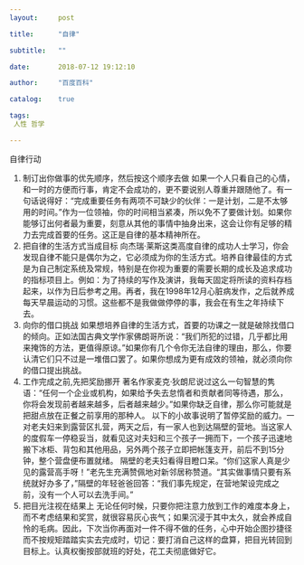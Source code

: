 ```yaml
---
layout:     post

title:      "自律"

subtitle:   ""

date:       2018-07-12 19:12:10

author:     "百度百科"

catalog:    true

tags:
 人性 哲学

---
```

自律行动
1. 制订出你做事的优先顺序，然后按这个顺序去做
如果一个人只看自己的心情，和一时的方便而行事，肯定不会成功的，更不要说别人尊重并跟随他了。有一句话说得好：“完成重要任务有两项不可缺少的伙伴：一是计划，二是不太够用的时间。”作为一位领袖，你的时间相当紧凑，所以免不了要做计划。如果你能够订出何者最为重要，刻意从其他的事情中抽身出来，这会让你有足够的精力去完成首要的任务。这正是自律的基本精神所在。
2. 把自律的生活方式当成目标
向杰瑞·莱斯这类高度自律的成功人士学习，你会发现自律不能只是偶尔为之，它必须成为你的生活方式。培养自律最佳的方式是为自己制定系统及常规，特别是在你视为重要的需要长期的成长及追求成功的指标项目上。例如：为了持续的写作及演讲，我每天固定将所读的资料存档起来，以作为日后参考之用。再者，我在1998年12月心脏病发作，之后就养成每天早晨运动的习惯。这些都不是我做做停停的事，我会在有生之年持续下去。
3. 向你的借口挑战
如果想培养自律的生活方式，首要的功课之一就是破除找借口的倾向。正如法国古典文学作家佛朗哥所说：“我们所犯的过错，几乎都比用来掩饰的方法，更值得原谅。”如果你有几个令你无法自律的理由，那么，你要认清它们只不过是一堆借口罢了。如果你想成为更有成效的领袖，就必须向你的借口提出挑战。
4. 工作完成之前,先把奖励挪开
著名作家麦克·狄朗尼说过这么一句智慧的隽语：“任何一个企业或机构，如果给予失去怠惰者和贡献者同等待遇，那么，你将会发现前者越来越多，后者越来越少。”如果你缺乏自律，那么你可能就是把甜点放在正餐之前享用的那种人。
以下的小故事说明了暂停奖励的威力。一对老夫妇来到露营区扎营，两天之后，有一家人也到达隔壁的营地。当这家人的度假车一停稳妥当，就看见这对夫妇和三个孩子一拥而下，一个孩子迅速地搬下冰柜、背包和其他用品，另外两个孩子立即把帐篷支开，前后不到15分钟，整个营盘便布置就绪。
隔壁的老夫妇看得目瞪口呆。“你们这家人真是少见的露营高手呀！”老先生充满赞佩地对新邻居称赞道。“其实做事情只要有系统就好办多了，”隔壁的年轻爸爸回答：“我们事先规定，在营地架设完成之前，没有一个人可以去洗手间。”
5. 把目光注视在结果上
无论任何时候，只要你把注意力放到工作的难度本身上，而不考虑结果和奖赏，就很容易灰心丧气；如果沉浸于其中太久，就会养成自怜的毛病。因此，下次当你再面对一件不得不做的任务，心中开始企图抄捷径而不按规矩踏踏实实去完成时，切记：要打消自己这样的盘算，把目光转回到目标上。认真权衡按部就班的好处，花工夫彻底做好它。